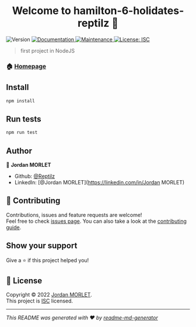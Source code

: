 <h1 align="center">Welcome to hamilton-6-holidates-reptilz 👋</h1>
<p>
  <img alt="Version" src="https://img.shields.io/badge/version-1.0.0-blue.svg?cacheSeconds=2592000" />
  <a href="https://github.com/becodeorg/hamilton-6-holidates-Reptilz#readme" target="_blank">
    <img alt="Documentation" src="https://img.shields.io/badge/documentation-yes-brightgreen.svg" />
  </a>
  <a href="https://github.com/becodeorg/hamilton-6-holidates-Reptilz/graphs/commit-activity" target="_blank">
    <img alt="Maintenance" src="https://img.shields.io/badge/Maintained%3F-yes-green.svg" />
  </a>
  <a href="https://github.com/becodeorg/hamilton-6-holidates-Reptilz/blob/master/LICENSE" target="_blank">
    <img alt="License: ISC" src="https://img.shields.io/github/license/Reptilz/hamilton-6-holidates-reptilz" />
  </a>
</p>

> first project in NodeJS

### 🏠 [Homepage](https://github.com/becodeorg/hamilton-6-holidates-Reptilz#readme)

## Install

```sh
npm install
```

## Run tests

```sh
npm run test
```

## Author

👤 **Jordan MORLET**

* Github: [@Reptilz](https://github.com/Reptilz)
* LinkedIn: [@Jordan MORLET](https://linkedin.com/in/Jordan MORLET)

## 🤝 Contributing

Contributions, issues and feature requests are welcome!<br />Feel free to check [issues page](https://github.com/becodeorg/hamilton-6-holidates-Reptilz/issues). You can also take a look at the [contributing guide](https://github.com/becodeorg/hamilton-6-holidates-Reptilz/blob/master/CONTRIBUTING.md).

## Show your support

Give a ⭐️ if this project helped you!

## 📝 License

Copyright © 2022 [Jordan MORLET](https://github.com/Reptilz).<br />
This project is [ISC](https://github.com/becodeorg/hamilton-6-holidates-Reptilz/blob/master/LICENSE) licensed.

***
_This README was generated with ❤️ by [readme-md-generator](https://github.com/kefranabg/readme-md-generator)_